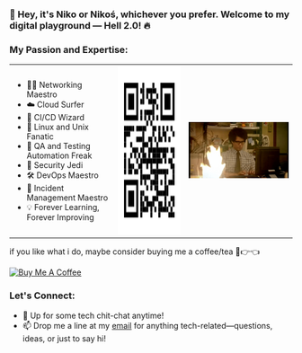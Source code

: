   ### 👋 Hey, it's Niko or Nikoś, whichever you prefer. Welcome to my digital playground — Hell 2.0! 🔥

### My Passion and Expertise:

<table ><tr><td >
  
- 👨‍💻 Networking Maestro
- ☁️ Cloud Surfer
- 🚀 CI/CD Wizard
- 🐧 Linux and Unix Fanatic
- 🤖 QA and Testing Automation Freak
- 🔐 Security Jedi
- 🛠️ DevOps Maestro
- 🚨 Incident Management Maestro
- 💡 Forever Learning, Forever Improving

</td><td><img src="https://raw.githubusercontent.com/nikoshell/nikoshell/main/gh_qr.svg" width="300" height="300">
</td><td><img src="https://raw.githubusercontent.com/nikoshell/nikoshell/main/it.gif">
</td></tr></table>

if you like what i do, maybe consider buying me a coffee/tea 🥺👉👈

<a href="https://www.buymeacoffee.com/nikoshell" target="_blank"><img src="https://cdn.buymeacoffee.com/buttons/v2/default-red.png" alt="Buy Me A Coffee" width="150" ></a>

### Let's Connect:
- 💬 Up for some tech chit-chat anytime!
- 📫 Drop me a line at my [email](mailto:nikoshell2.0@gmail.com) for anything tech-related—questions, ideas, or just to say hi!



